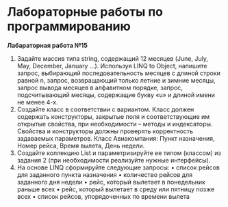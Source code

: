 # Лабораторные работы по программированию

**Лабараторная работа №15**

1.	Задайте массив типа string, содержащий 12 месяцев (June, July, May, December, January …). Используя LINQ to Object, напишите запрос, выбирающий последовательность месяцев с длиной строки равной n, запрос, возвращающий только летние и зимние месяцы, запрос вывода месяцев в алфавитном порядке, запрос, подсчитывающий месяцы, содержащие букву «u» и длиной имени не менее 4-х. 
2.	Создайте класс в соответствии с вариантом. Класс должен содержать конструкторы, закрытые поля и соответствующие им открытые свойства, при необходимости – методы и индексаторы. Свойства и конструкторы должны проверять корректность задаваемых параметров. Класс Авиакомпания: Пункт назначения, Номер рейса, Время вылета, День недели.
3.	Создайте коллекцию List и параметризируйте ее типом (классом) из задания 2 (при необходимости реализуйте нужные интерфейсы). 
4.	На основе LINQ сформируйте следующие запросы: 
•	список рейсов для заданного пункта назначения 
•	количество рейсов для заданного дня недели 
•	рейс, который вылетает в понедельник раньше всех 
•	рейс, который вылетает в среду или пятницу позже всех 
•	список рейсов, упорядоченных по времени вылета
